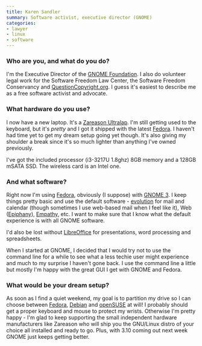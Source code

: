 ```yaml
---
title: Karen Sandler
summary: Software activist, executive director (GNOME)
categories:
- lawyer
- linux
- software
---
```


### Who are you, and what do you do?

I'm the Executive Director of the [GNOME Foundation](http://www.gnome.org/foundation/ "The GNOME non-profit organisation."). I also do volunteer legal work for the Software Freedom Law Center, the Software Freedom Conservancy and [QuestionCopyright.org](http://questioncopyright.org/ "A website about copyright issues."). I guess it's easiest to describe me as a free software activist and advocate.

### What hardware do you use?

I now have a new laptop. It's a [Zareason Ultralap][ultralap-430]. I'm still getting used to the keyboard, but it's *pretty* and I got it shipped with the latest [Fedora][]. I haven't had time yet to get my dream setup going yet though. It's also giving my shoulder a break since it's so much lighter than anything I've owned previously.

I've got the included processor (i3-3217U 1.8ghz) 8GB memory and a 128GB mSATA SSD. The wireless card is an Intel one.

### And what software?

Right now I'm using [Fedora][], obviously (I suppose) with [GNOME 3][gnome]. I keep things pretty basic and use the default software - [evolution][] for mail and calendar (though sometimes I use web-based mail when I feel like it), Web ([Epiphany][]), [Empathy][], etc. I want to make sure that I know what the default experience is with all GNOME software.

I'd also be lost without [LibreOffice][] for presentations, word processing and spreadsheets.

When I started at GNOME, I decided that I would try not to use the command line for a while to see what a less techie user might experience and much to my surprise I haven't gone back. I use the command line a little but mostly I'm happy with the great GUI I get with GNOME and Fedora.

### What would be your dream setup?

As soon as I find a quiet weekend, my goal is to partition my drive so I can choose between [Fedora][], [Debian][] and [openSUSE][] at will! I probably should get a proper keyboard and mouse to protect my wrists. Otherwise I'm pretty happy - I'm glad to keep supporting the small independent hardware manufacturers like Zareason who will ship you the GNU/Linux distro of your choice all installed and ready to go. Plus, with 3.10 coming out next week GNOME just keeps getting better.

[ultralap-430]: http://zareason.com/shop/UltraLap-430.html "A 14.1 inch laptop."
[gnome]: https://www.gnome.org/ "A desktop system for *nix operating systems."
[fedora]: https://getfedora.org/ "A Linux distribution."
[opensuse]: https://en.wikipedia.org/wiki/OpenSUSE "A Linux distribution."
[debian]: https://www.debian.org/ "A Linux distribution."
[epiphany]: https://en.wikipedia.org/wiki/Epiphany_(web_browser) "A WebKit-base browser for GNOME."
[empathy]: https://wiki.gnome.org/action/show/Apps/Empathy?action=show&redirect=Empathy "An instant messenger client for GNOME."
[evolution]: https://wiki.gnome.org/Apps/Evolution "An integrated mail, calendar and contact program for GNOME."
[libreoffice]: https://www.libreoffice.org/ "A free, open-source productivity suit."
